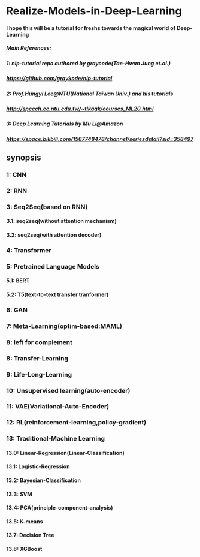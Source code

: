 # Realize-Models-in-Deep-Learning
#### I hope this will be a tutorial for freshs towards the magical world of Deep-Learning
##### Main References:
##### 1: nlp-tutorial repo authored by graycode(Tae-Hwan Jung et.al.)
##### https://github.com/graykode/nlp-tutorial
##### 2: Prof.Hungyi Lee@NTU(National Taiwan Univ.) and his tutorials
##### http://speech.ee.ntu.edu.tw/~tlkagk/courses_ML20.html
##### 3: Deep Learning Tutorials by Mu Li@Amazon
##### https://space.bilibili.com/1567748478/channel/seriesdetail?sid=358497
## synopsis
### 1: CNN
### 2: RNN
### 3: Seq2Seq(based on RNN)
#### 3.1: seq2seq(without attention mechanism)
#### 3.2: seq2seq(with attention decoder)
### 4: Transformer
### 5: Pretrained Language Models
#### 5.1: BERT
#### 5.2: T5(text-to-text transfer tranformer)
### 6: GAN
### 7: Meta-Learning(optim-based:MAML)
### 8: left for complement
### 8: Transfer-Learning
### 9: Life-Long-Learning
### 10: Unsupervised learning(auto-encoder)
### 11: VAE(Variational-Auto-Encoder)
### 12: RL(reinforcement-learning,policy-gradient)
### 13: Traditional-Machine Learning
#### 13.0: Linear-Regression(Linear-Classification)
#### 13.1: Logistic-Regression
#### 13.2: Bayesian-Classification
#### 13.3: SVM
#### 13.4: PCA(principle-component-analysis)
#### 13.5: K-means
#### 13.7: Decision Tree
#### 13.8: XGBoost


